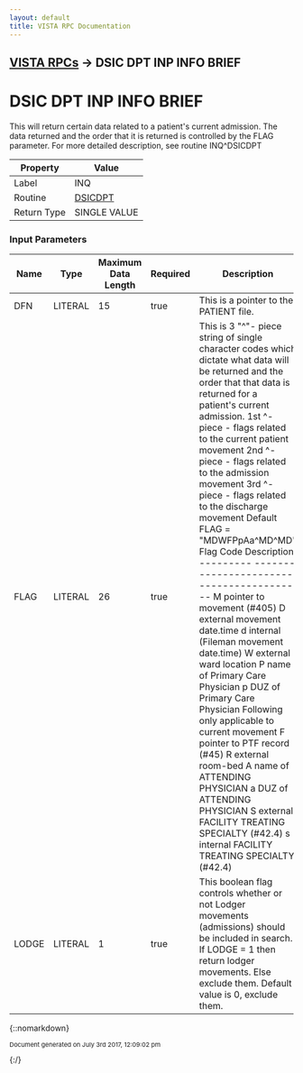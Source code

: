 ```yaml
---
layout: default
title: VISTA RPC Documentation
---
```


## [VISTA RPCs](TableOfContents) &#8594; DSIC DPT INP INFO BRIEF
# DSIC DPT INP INFO BRIEF

This will return certain data related to a patient's current admission.  The data returned and the order that it is returned is controlled by the FLAG parameter.  For more detailed description, see routine INQ^DSICDPT

Property | Value
--- | ---
Label | INQ
Routine | [DSICDPT](http://code.osehra.org/dox/Routine_DSICDPT_source.html)
Return Type | SINGLE VALUE


### Input Parameters

Name | Type | Maximum Data Length | Required | Description
--- | --- | --- | --- | ---
DFN | LITERAL | 15 | true | This is a pointer to the PATIENT file.
FLAG | LITERAL | 26 | true | This is 3 &quot;^&quot;- piece string of single character codes which dictate what data will be returned and the order that that data is returned for a patient&#x27;s current admission.  1st ^-piece - flags related to the current patient movement  2nd ^-piece - flags related to the admission movement  3rd ^-piece - flags related to the discharge movement  Default FLAG &#x3D; &quot;MDWFPpAa^MD^MD&quot;   Flag Code  Description  ---------  -----------------------------------------      M      pointer to movement (#405)      D      external movement date.time      d      internal (Fileman movement date.time)      W      external ward location      P      name of Primary Care Physician      p      DUZ of Primary Care Physician   Following only applicable to current movement      F      pointer to PTF record (#45)      R      external room-bed      A      name of ATTENDING PHYSICIAN      a      DUZ of ATTENDING PHYSICIAN      S      external FACILITY TREATING SPECIALTY (#42.4)      s      internal FACILITY TREATING SPECIALTY (#42.4)
LODGE | LITERAL | 1 | true | This boolean flag controls whether or not Lodger movements (admissions) should be included in search.  If LODGE &#x3D; 1 then return lodger movements.  Else exclude them.  Default value is 0, exclude them.



{::nomarkdown} <br/><p style="font-size: 11px">Document generated on July 3rd 2017, 12:09:02 pm</p>{:/}